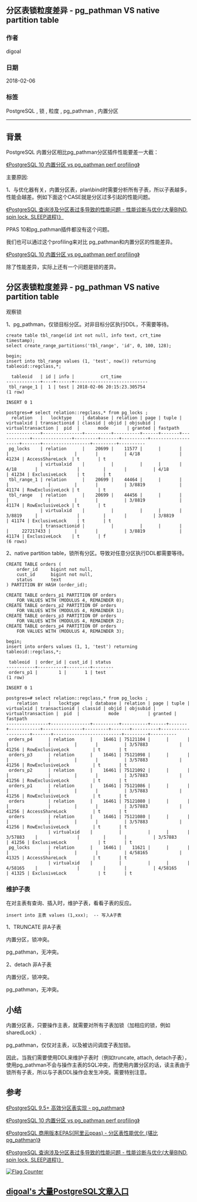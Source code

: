 ## 分区表锁粒度差异 - pg_pathman VS native partition table   
               
### 作者                
digoal                   
                   
### 日期                
2018-02-06               
               
### 标签                
PostgreSQL , 锁 , 粒度 , pg_pathman , 内置分区     
                   
----                  
                  
## 背景       
PostgreSQL 内置分区相比pg_pathman分区插件性能要差一大截：  
  
[《PostgreSQL 10 内置分区 vs pg_pathman perf profiling》](../201710/20171015_01.md)    
  
主要原因:  
  
1、与优化器有关，内置分区表，plan\bind时需要分析所有子表，所以子表越多，性能会越差。例如下面这个CASE就是分区过多引起的性能问题。  
  
[《PostgreSQL 查询涉及分区表过多导致的性能问题 - 性能诊断与优化(大量BIND, spin lock, SLEEP进程)》](../201801/20180124_01.md)    
  
PPAS 10和pg_pathman插件都没有这个问题。  
  
  
我们也可以通过这个profiling来对比 pg_pathman和内置分区的性能差异。  
  
[《PostgreSQL 10 内置分区 vs pg_pathman perf profiling》](../201710/20171015_01.md)    
  
除了性能差异，实际上还有一个问题是锁的差异。  
  
## 分区表锁粒度差异 - pg_pathman VS native partition table   
观察锁  
  
1、pg_pathman，仅锁目标分区。对非目标分区执行DDL，不需要等待。  
  
  
```  
create table tbl_range(id int not null, info text, crt_time timestamp);      
select create_range_partitions('tbl_range', 'id', 0, 100, 128);     
  
begin;  
insert into tbl_range values (1, 'test', now()) returning tableoid::regclass,*;  
  
  tableoid   | id | info |          crt_time            
-------------+----+------+----------------------------  
 tbl_range_1 |  1 | test | 2018-02-06 20:15:23.305754  
(1 row)  
  
INSERT 0 1  
```  
  
```  
postgres=# select relation::regclass,* from pg_locks ;  
  relation   |   locktype    | database | relation | page | tuple | virtualxid | transactionid | classid | objid | objsubid | virtualtransaction |  pid  |       mode       | granted | fastpath   
-------------+---------------+----------+----------+------+-------+------------+---------------+---------+-------+----------+--------------------+-------+------------------+---------+----------  
 pg_locks    | relation      |    20699 |    11577 |      |       |            |               |         |       |          | 4/18               | 41234 | AccessShareLock  | t       | t  
             | virtualxid    |          |          |      |       | 4/18       |               |         |       |          | 4/18               | 41234 | ExclusiveLock    | t       | t  
 tbl_range_1 | relation      |    20699 |    44464 |      |       |            |               |         |       |          | 3/8819             | 41174 | RowExclusiveLock | t       | t  
 tbl_range   | relation      |    20699 |    44456 |      |       |            |               |         |       |          | 3/8819             | 41174 | RowExclusiveLock | t       | t  
             | virtualxid    |          |          |      |       | 3/8819     |               |         |       |          | 3/8819             | 41174 | ExclusiveLock    | t       | t  
             | transactionid |          |          |      |       |            |     227217433 |         |       |          | 3/8819             | 41174 | ExclusiveLock    | t       | f  
(6 rows)  
```  
  
2、native partition table，锁所有分区。导致对任意分区执行DDL都需要等待。  
  
```     
CREATE TABLE orders (      
    order_id     bigint not null,      
    cust_id      bigint not null,      
    status       text      
) PARTITION BY HASH (order_id);      
```      
      
```      
CREATE TABLE orders_p1 PARTITION OF orders      
    FOR VALUES WITH (MODULUS 4, REMAINDER 0);      
CREATE TABLE orders_p2 PARTITION OF orders      
    FOR VALUES WITH (MODULUS 4, REMAINDER 1);      
CREATE TABLE orders_p3 PARTITION OF orders      
    FOR VALUES WITH (MODULUS 4, REMAINDER 2);      
CREATE TABLE orders_p4 PARTITION OF orders      
    FOR VALUES WITH (MODULUS 4, REMAINDER 3);         
```  
  
```  
begin;  
insert into orders values (1, 1, 'test') returning tableoid::regclass,*;  
  
 tableoid  | order_id | cust_id | status   
-----------+----------+---------+--------  
 orders_p1 |        1 |       1 | test  
(1 row)  
  
INSERT 0 1  
```  
  
```  
postgres=# select relation::regclass,* from pg_locks ;  
    relation    |   locktype    | database | relation | page | tuple | virtualxid | transactionid | classid | objid | objsubid | virtualtransaction |  pid  |           mode           | granted | fastpath   
----------------+---------------+----------+----------+------+-------+------------+---------------+---------+-------+----------+--------------------+-------+--------------------------+---------+----------  
 orders_p4      | relation      |    16461 | 75121104 |      |       |            |               |         |       |          | 3/57883            | 41256 | RowExclusiveLock         | t       | t  
 orders_p3      | relation      |    16461 | 75121098 |      |       |            |               |         |       |          | 3/57883            | 41256 | RowExclusiveLock         | t       | t  
 orders_p2      | relation      |    16461 | 75121092 |      |       |            |               |         |       |          | 3/57883            | 41256 | RowExclusiveLock         | t       | t  
 orders_p1      | relation      |    16461 | 75121086 |      |       |            |               |         |       |          | 3/57883            | 41256 | RowExclusiveLock         | t       | t  
 orders         | relation      |    16461 | 75121080 |      |       |            |               |         |       |          | 3/57883            | 41256 | AccessShareLock          | t       | t  
 orders         | relation      |    16461 | 75121080 |      |       |            |               |         |       |          | 3/57883            | 41256 | RowExclusiveLock         | t       | t  
                | virtualxid    |          |          |      |       | 3/57883    |               |         |       |          | 3/57883            | 41256 | ExclusiveLock            | t       | t  
 pg_locks       | relation      |    16461 |    11621 |      |       |            |               |         |       |          | 4/58165            | 41325 | AccessShareLock          | t       | t  
                | virtualxid    |          |          |      |       | 4/58165    |               |         |       |          | 4/58165            | 41325 | ExclusiveLock            | t       | t  
```  
  
### 维护子表  
在对主表有查询、插入时，维护子表，看看子表的反应。  
  
```  
insert into 主表 values (1,xxx);  -- 写入A子表  
```  
  
1、TRUNCATE 非A子表  
  
内置分区，锁冲突。  
  
pg_pathman，无冲突。  
  
2、detach 非A子表  
  
内置分区，锁冲突。  
  
pg_pathman，无冲突。  
  
  
## 小结  
内置分区表，只要操作主表，就需要对所有子表加锁（加相应的锁，例如sharedLock）.  
  
pg_pathman，仅仅对主表，以及被访问调度子表加锁。  
  
因此，当我们需要使用DDL来维护子表时（例如truncate, attach, detach子表），使用pg_pathman不会与操作主表的SQL冲突，而使用内置分区的话，读主表由于锁所有子表，所以与子表DDL操作会发生冲突。需要特别注意。  
  
## 参考  
[《PostgreSQL 9.5+ 高效分区表实现 - pg_pathman》](../201610/20161024_01.md)    
  
[《PostgreSQL 10 内置分区 vs pg_pathman perf profiling》](../201710/20171015_01.md)    
  
[《PostgreSQL 商用版本EPAS(阿里云ppas) - 分区表性能优化 (堪比pg_pathman)》](../201801/20180122_03.md)    
  
[《PostgreSQL 查询涉及分区表过多导致的性能问题 - 性能诊断与优化(大量BIND, spin lock, SLEEP进程)》](../201801/20180124_01.md)    
  
  
<a rel="nofollow" href="http://info.flagcounter.com/h9V1"  ><img src="http://s03.flagcounter.com/count/h9V1/bg_FFFFFF/txt_000000/border_CCCCCC/columns_2/maxflags_12/viewers_0/labels_0/pageviews_0/flags_0/"  alt="Flag Counter"  border="0"  ></a>  
  
  
  
  
  
  
## [digoal's 大量PostgreSQL文章入口](https://github.com/digoal/blog/blob/master/README.md "22709685feb7cab07d30f30387f0a9ae")
  
